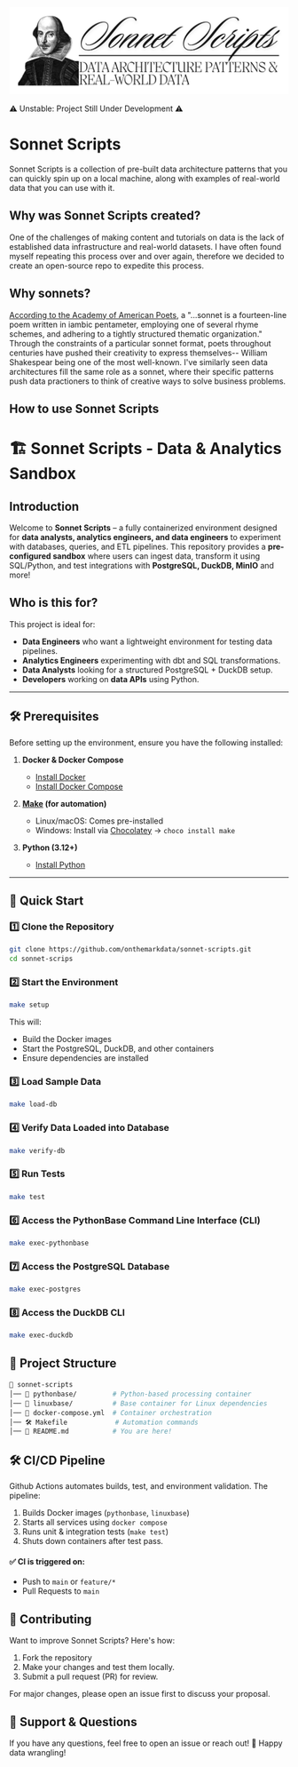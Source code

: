 ![](./assets/images/sonnet_scripts_banner.png)

⚠️ Unstable: Project Still Under Development ⚠️

# Sonnet Scripts
Sonnet Scripts is a collection of pre-built data architecture patterns that you can quickly spin up on a local machine, along with examples of real-world data that you can use with it.

## Why was Sonnet Scripts created?
One of the challenges of making content and tutorials on data is the lack of established data infrastructure and real-world datasets. I have often found myself repeating this process over and over again, therefore we decided to create an open-source repo to expedite this process.

## Why sonnets?
[According to the Academy of American Poets](https://poets.org/glossary/sonnet), a "...sonnet is a fourteen-line poem written in iambic pentameter, employing one of several rhyme schemes, and adhering to a tightly structured thematic organization." Through the constraints of a particular sonnet format, poets throughout centuries have pushed their creativity to express themselves-- William Shakespear being one of the most well-known. I've similarly seen data architectures fill the same role as a sonnet, where their specific patterns push data practioners to think of creative ways to solve business problems.



## How to use Sonnet Scripts


# 🏗 Sonnet Scripts - Data & Analytics Sandbox

## **Introduction**
Welcome to **Sonnet Scripts** – a fully containerized environment designed for **data analysts, analytics engineers, and data engineers** to experiment with databases, queries, and ETL pipelines. This repository provides a **pre-configured sandbox** where users can ingest data, transform it using SQL/Python, and test integrations with **PostgreSQL, DuckDB, MinIO** and more!

## **Who is this for?**
This project is ideal for:
- **Data Engineers** who want a lightweight environment for testing data pipelines.
- **Analytics Engineers** experimenting with dbt and SQL transformations.
- **Data Analysts** looking for a structured PostgreSQL + DuckDB setup.
- **Developers** working on **data APIs** using Python.

---

## **🛠 Prerequisites**
Before setting up the environment, ensure you have the following installed:

1. **Docker & Docker Compose**
   - [Install Docker](https://docs.docker.com/get-docker/)
   - [Install Docker Compose](https://docs.docker.com/compose/install/)

2. **[Make](https://www.gnu.org/software/make/) (for automation)**
   - Linux/macOS: Comes pre-installed
   - Windows: Install via [Chocolatey](https://chocolatey.org/install) → `choco install make`

3. **Python (3.12+)**
   - [Install Python](https://www.python.org/downloads/)

---

## **🚀 Quick Start**
### **1️⃣ Clone the Repository**
```sh
git clone https://github.com/onthemarkdata/sonnet-scripts.git
cd sonnet-scrips
```

### **2️⃣ Start the Environment**
```sh
make setup
```
This will:
- Build the Docker images
- Start the PostgreSQL, DuckDB, and other containers
- Ensure dependencies are installed

### **3️⃣ Load Sample Data**
```sh
make load-db
```

### **4️⃣ Verify Data Loaded into Database**
```sh
make verify-db
```

### **5️⃣ Run Tests**
```sh
make test
```

### **6️⃣ Access the PythonBase Command Line Interface (CLI)**
```sh
make exec-pythonbase
```

### **7️⃣ Access the PostgreSQL Database**
```sh
make exec-postgres
```

### **8️⃣ Access the DuckDB CLI**
```sh
make exec-duckdb
```

## **📜 Project Structure**
```bash
📂 sonnet-scripts
│── 📂 pythonbase/         # Python-based processing container
│── 📂 linuxbase/          # Base container for Linux dependencies
│── 🐳 docker-compose.yml  # Container orchestration
│── 🛠 Makefile            # Automation commands
│── 📜 README.md           # You are here!
```

## **🛠 CI/CD Pipeline**
Github Actions automates builds, test, and environment validation. The pipeline:
1. Builds Docker images (`pythonbase`, `linuxbase`)
2. Starts all services using `docker compose`
3. Runs unit & integration tests (`make test`)
4. Shuts down containers after test pass.

#### **✅ CI is triggered on:**
- Push to `main` or `feature/*`
- Pull Requests to `main`

## **🤝 Contributing**
Want to improve Sonnet Scripts? Here's how:
1. Fork the repository
2. Make your changes and test them locally.
3. Submit a pull request (PR) for review.

For major changes, please open an issue first to discuss your proposal.

## **📧 Support & Questions**

If you have any questions, feel free to open an issue or reach out!
🚀 Happy data wrangling!
